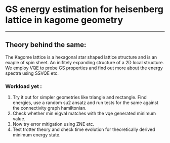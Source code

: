 # GS energy estimation for heisenberg lattice in kagome geometry

---

## Theory behind the same:
The Kagome lattice is a hexagonal star shaped lattice structure and is an exaple of spin sheet. An inifitely expanding structure of a 2D local structure. We employ VQE to probe GS properties and find out more about the energy spectra using SSVQE etc. 

### Workload yet :
1. Try it out for simpler geometries like triangle and rectangle. Find energies, use a random su2 ansatz and run tests for the same against the connectivity graph hamiltonian. 
2. Check whether min eigval matches with the vqe generated minimum value. 
3. Now try error mitigation using ZNE etc.
4. Test trotter theory and check time evolution for theoretically derived minimum energy state.
